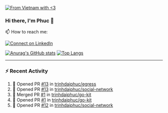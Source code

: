 [![From Vietnam with <3](https://raw.githubusercontent.com/webuild-community/badge/master/svg/love.svg)](https://webuild.community)

### Hi there, I'm Phuc 👋

📫 How to reach me:

[![Connect on LinkedIn](https://img.shields.io/badge/--linkedin?label=LinkedIn&logo=LinkedIn&style=social)](https://www.linkedin.com/in/trinh-dai-phuc/)


[![Anurag's GitHub stats](https://phuc-github-readme-stats.vercel.app/api?username=trinhdaiphuc&count_private=true&show_icons=true&theme=synthwave)](https://github.com/anuraghazra/github-readme-stats)
[![Top Langs](https://phuc-github-readme-stats.vercel.app/api/top-langs/?username=trinhdaiphuc&theme=synthwave&show_icons=true&layout=compact&langs_count=8&hide=html,css,scss,less,handlebars,ejs)](https://github.com/anuraghazra/github-readme-stats)


---

### :zap: Recent Activity

<!--START_SECTION:activity-->
1. 💪 Opened PR [#13](https://github.com/trinhdaiphuc/egress/pull/13) in [trinhdaiphuc/egress](https://github.com/trinhdaiphuc/egress)
2. 💪 Opened PR [#13](https://github.com/trinhdaiphuc/social-network/pull/13) in [trinhdaiphuc/social-network](https://github.com/trinhdaiphuc/social-network)
3. 🎉 Merged PR [#1](https://github.com/trinhdaiphuc/go-kit/pull/1) in [trinhdaiphuc/go-kit](https://github.com/trinhdaiphuc/go-kit)
4. 💪 Opened PR [#1](https://github.com/trinhdaiphuc/go-kit/pull/1) in [trinhdaiphuc/go-kit](https://github.com/trinhdaiphuc/go-kit)
5. 💪 Opened PR [#12](https://github.com/trinhdaiphuc/social-network/pull/12) in [trinhdaiphuc/social-network](https://github.com/trinhdaiphuc/social-network)
<!--END_SECTION:activity-->

